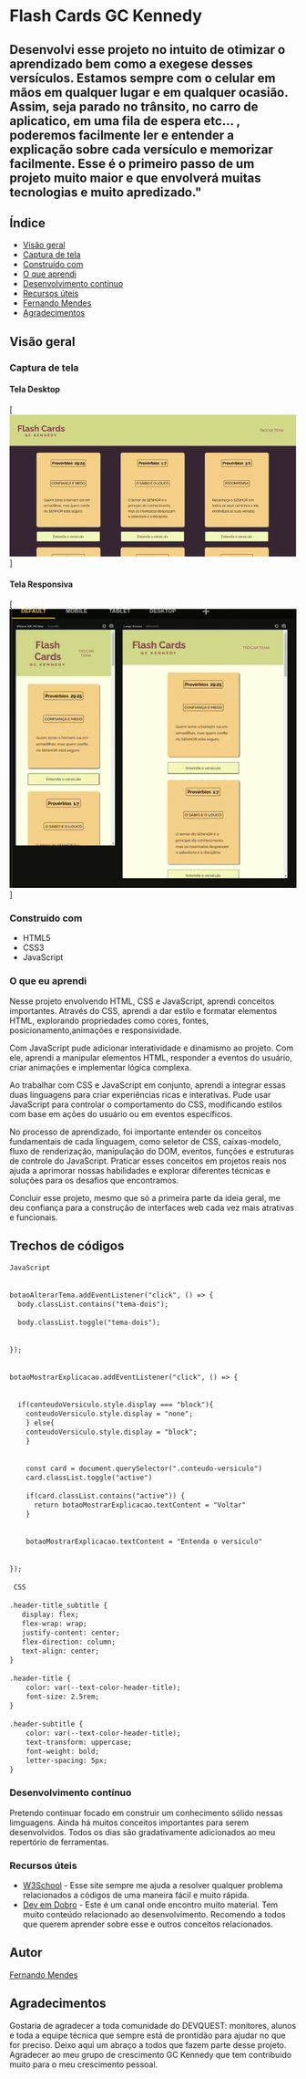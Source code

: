 # Flash Cards GC Kennedy

## Desenvolvi esse projeto no intuito de otimizar o aprendizado bem como a exegese desses versículos. Estamos sempre com o celular em mãos em qualquer lugar e em qualquer ocasião. Assim, seja parado no trânsito, no carro de aplicatico, em uma fila de espera etc... , poderemos facilmente ler e entender a explicação sobre cada versículo e memorizar facilmente. Esse é o primeiro passo de um projeto muito maior e que envolverá muitas tecnologias e muito apredizado."


## Índice

- [Visão geral](#visão-geral)
- [Captura de tela](#captura-de-tela)
- [Construído com](#construído-com)
- [O que aprendi](#o-que-aprendi)
- [Desenvolvimento contínuo](#desenvolvimento-contínuo)
- [Recursos úteis](#recursos-úteis)
- [Fernando Mendes](#autor)
- [Agradecimentos](#agradecimentos)



## Visão geral

### Captura de tela

#### Tela Desktop

[<img src="desktopflashcardsproverbios.gif" alt="Tela desktop exibindo funcionalidades">]

#### Tela Responsiva

[<img src="responsiveflashcardsproverbios.gif" alt="Exibindo responsividade em dois tamanhos de tela">]


### Construído com

- HTML5
- CSS3
- JavaScript

### O que eu aprendi

Nesse projeto envolvendo HTML, CSS e JavaScript, aprendi conceitos importantes. Através do CSS, aprendi a dar estilo e formatar elementos HTML, explorando propriedades como cores, fontes, posicionamento,animações e responsividade. 

Com JavaScript pude adicionar interatividade e dinamismo ao projeto. Com ele, aprendi a manipular elementos HTML, responder a eventos do usuário, criar animações e implementar lógica complexa.

Ao trabalhar com CSS e JavaScript em conjunto, aprendi a integrar essas duas linguagens para criar experiências ricas e interativas. Pude usar JavaScript para controlar o comportamento do CSS, modificando estilos com base em ações do usuário ou em eventos específicos.

No processo de aprendizado, foi importante entender os conceitos fundamentais de cada linguagem, como seletor de CSS, caixas-modelo, fluxo de renderização, manipulação do DOM, eventos, funções e estruturas de controle do JavaScript. Praticar esses conceitos em projetos reais nos ajuda a aprimorar nossas habilidades e explorar diferentes técnicas e soluções para os desafios que encontramos.

Concluir esse projeto, mesmo que só a primeira parte da ideia geral, me deu confiança para a construção de interfaces web cada vez mais atrativas e funcionais. 

## Trechos de códigos

``` 
JavaScript


botaoAlterarTema.addEventListener("click", () => {
  body.classList.contains("tema-dois");
 
  body.classList.toggle("tema-dois");


});


botaoMostrarExplicacao.addEventListener("click", () => {


  if(conteudoVersiculo.style.display === "block"){
    conteudoVersiculo.style.display = "none";
    } else{
    conteudoVersiculo.style.display = "block";
    }


    const card = document.querySelector(".conteudo-versiculo")
    card.classList.toggle("active")

    if(card.classList.contains("active")) {
      return botaoMostrarExplicacao.textContent = "Voltar"
    }
    

    botaoMostrarExplicacao.textContent = "Entenda o versículo"


});

 CSS

.header-title_subtitle {
   display: flex; 
   flex-wrap: wrap;
   justify-content: center;
   flex-direction: column;
   text-align: center;
}

.header-title {
    color: var(--text-color-header-title);
    font-size: 2.5rem;
}

.header-subtitle {
    color: var(--text-color-header-title);
    text-transform: uppercase;
    font-weight: bold;
    letter-spacing: 5px;
}

```

### Desenvolvimento contínuo

Pretendo continuar focado em construir um conhecimento sólido nessas limguagens. Ainda há muitos conceitos importantes para serem desenvolvidos. Todos os dias são gradativamente adicionados ao meu repertório de ferramentas.

### Recursos úteis

- [W3School](https://www.w3schools.com/css/default.asp) - Esse site sempre me ajuda a resolver qualquer problema relacionados a códigos de uma maneira fácil e muito rápida.
- [Dev em Dobro](https://www.youtube.com/@DevemDobro) - Este é um canal onde encontro muito material. Tem muito conteúdo relacionado ao desenvolvimento. Recomendo a todos que querem aprender sobre esse e outros conceitos relacionados.

## Autor

[Fernando Mendes](https://www.linkedin.com/in/fernandomendesti/)

## Agradecimentos

Gostaria de agradecer a toda comunidade do DEVQUEST: monitores, alunos e toda a equipe técnica que sempre está de prontidão para ajudar no que for preciso. Deixo aqui um abraço a todos que fazem parte desse projeto. Agradecer ao meu grupo de crescimento GC Kennedy que tem contribuido muito para o meu crescimento pessoal.



